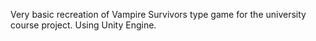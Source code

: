 Very basic recreation of Vampire Survivors type game for the university course project.
Using Unity Engine.
